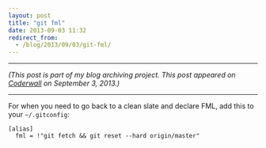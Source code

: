 ```yaml
---
layout: post
title: "git fml"
date: 2013-09-03 11:32
redirect_from:
  - /blog/2013/09/03/git-fml/
---
```


---

*(This post is part of my blog archiving project. This post appeared on [Coderwall](https://coderwall.com/p/ypsd8w) on September 3, 2013.)*

---

For when you need to go back to a clean slate and declare FML, add this to your `~/.gitconfig`:

```
[alias]
  fml = !"git fetch && git reset --hard origin/master"
```
